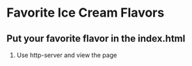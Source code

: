 # Favorite Ice Cream Flavors

##  Put your favorite flavor in the index.html

1. Use http-server and view the page